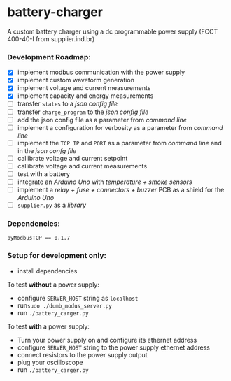 # battery-charger
A custom battery charger using a dc programmable power supply (FCCT 400-40-I from supplier.ind.br)

### Development Roadmap:
- [x] implement modbus communication with the power supply  
- [x] implement custom waveform generation  
- [x] implement voltage and current measurements  
- [x] implement capacity and energy measurements  
- [ ] transfer `states` to a _json config file_  
- [ ] transfer `charge_program` to the _json config file_  
- [ ] add the json config file as a parameter from _command line_  
- [ ] implement a configuration for verbosity  as a parameter from _command line_  
- [ ] implement the `TCP IP` and `PORT` as a parameter from _command line_ and in the _json confg file_  
- [ ] callibrate voltage and current setpoint  
- [ ] callibrate voltage and current measurements  
- [ ] test with a battery  
- [ ] integrate an _Arduino Uno_ with _temperature + smoke sensors_  
- [ ] implement a _relay + fuse + connectors + buzzer_ PCB as a shield for the _Arduino Uno_  
- [ ] `supplier.py` as a _library_  

### Dependencies:
  `pyModbusTCP == 0.1.7`
  
### Setup for development only:
- install dependencies

To test **without** a power supply:  
- configure `SERVER_HOST` string as `localhost`  
- run`sudo ./dumb_modus_server.py`  
- run `./battery_carger.py`  

To test **with** a power supply:
- Turn your power supply on and configure its ethernet address  
- configure `SERVER_HOST` string to the power supply ethernet address  
- connect resistors to the power supply output  
- plug your oscilloscope  
- run `./battery_carger.py`  
